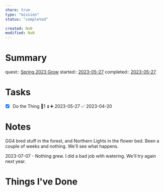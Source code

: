 ```yaml
---
share: true
type: "mission"
status: "completed"

created: NaN 
modified: NaN
---
```

 
# Summary
quest:: [Spring 2023 Grow](./Spring%202023%20Grow.md)
started:: [2023-05-27](./2023-05-27.md)
completed:: [2023-05-27](./2023-05-27.md)
# Tasks
- [x] Do the Thing  🥄1 ⏫ ➕ 2023-05-27 ✅ 2023-04-20
# Notes
GG4 bred stuff in the forest, and Northern Lights in the flower bed.  Been a couple of weeks and nothing.  We'll see what happens.

2023-07-07 - Nothing grew.  I did a bad job with watering.  We'll try again next year.
# Things I've Done